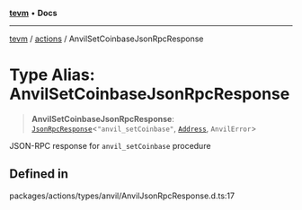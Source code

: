 [**tevm**](../../README.md) • **Docs**

***

[tevm](../../modules.md) / [actions](../README.md) / AnvilSetCoinbaseJsonRpcResponse

# Type Alias: AnvilSetCoinbaseJsonRpcResponse

> **AnvilSetCoinbaseJsonRpcResponse**: [`JsonRpcResponse`](../../index/type-aliases/JsonRpcResponse.md)\<`"anvil_setCoinbase"`, [`Address`](../../index/type-aliases/Address.md), `AnvilError`\>

JSON-RPC response for `anvil_setCoinbase` procedure

## Defined in

packages/actions/types/anvil/AnvilJsonRpcResponse.d.ts:17
